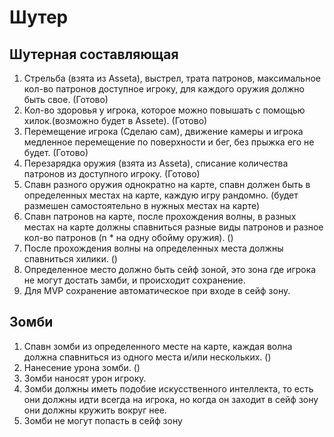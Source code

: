 # Шутер

## Шутерная составляющая

1. Стрельба (взята из Asseta), выстрел, трата патронов, максимальное кол-во патронов доступное игроку, для каждого оружия должно быть свое. (Готово)
2. Кол-во здоровья у игрока, которое можно повышать с помощью хилок.(возможно будет в Assete). (Готово)
3. Перемещение игрока (Сделаю сам), движение камеры и игрока медленное перемещение по поверхности и бег, без прыжка его не будет. (Готово)
4. Перезарядка оружия (взята из Asseta), списание количества патронов из доступного игроку. (Готово)
5. Спавн разного оружия однократно на карте, спавн должен быть в определенных местах на карте, каждую игру рандомно. (будет размешен самостоятельно в нужных местах на карте)
6. Спавн патронов на карте, после прохождения волны, в разных местах на карте должны спавниться разные виды патронов и разное кол-во патронов (n \* на одну обойму оружия). ()
7. После прохождения волны на определенных места должны спавниться хилики. ()
8. Определенное место должно быть сейф зоной, это зона где игрока не могут достать замби, и происходит сохранение.
9. Для MVP сохранение автоматическое при входе в сейф зону.

## Зомби

1. Спавн зомби из определенного месте на карте, каждая волна должна спавниться из одного места и/или нескольких. ()
2. Нанесение урона зомби. ()
3. Зомби наносят урон игроку.
4. Зомби должны иметь подобие искусственного интеллекта, то есть они должны идти всегда на игрока, но когда он заходит в сейф зону они должны кружить вокруг нее.
5. Зомби не могут попасть в сейф зону

